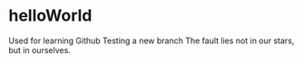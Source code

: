 # helloWorld
Used for learning Github
Testing a new branch
The fault lies not in our stars, but in ourselves.
